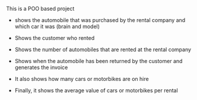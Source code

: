 This is a POO based project 

- shows the automobile that was purchased by the rental company and which car it was (brain and model)

- Shows the customer who rented 

- Shows the number of automobiles that are rented at the rental company

- Shows when the automobile has been returned by the customer and generates the invoice 

- It also shows how many cars or motorbikes are on hire

- Finally, it shows the average value of cars or motorbikes per rental